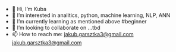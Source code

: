 - 👋 Hi, I’m Kuba
- 👀 I’m interested in analitics, python, machine learning, NLP, ANN
- 🌱 I’m currently learning as mentioned above #beginner 
- 💞️ I’m looking to collaborate on ...tbd
- 📫 How to reach me: <jakub.garsztka3@gmail.com> jakub.garsztka3@gmail.com


<!---
KubaG0/KubaG0 is a ✨ special ✨ repository because its `README.md` (this file) appears on your GitHub profile.
You can click the Preview link to take a look at your changes.
--->
